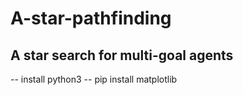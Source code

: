 # A-star-pathfinding
A star search for multi-goal agents
--
-- install python3
-- pip install matplotlib
